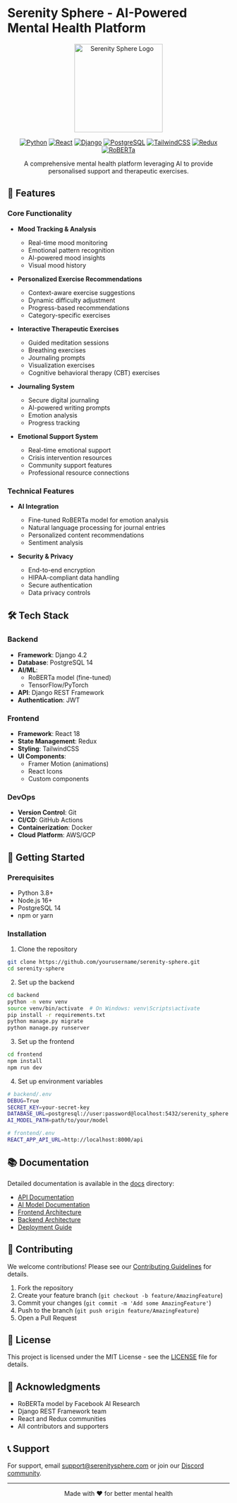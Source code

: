 # Serenity Sphere - AI-Powered Mental Health Platform

<div align="center">
  <img src="frontend/public/logo.png" alt="Serenity Sphere Logo" width="200"/>
  
  [![Python](https://img.shields.io/badge/python-3.8+-blue.svg)](https://www.python.org/downloads/)
  [![React](https://img.shields.io/badge/react-18.0.0-blue.svg)](https://reactjs.org/)
  [![Django](https://img.shields.io/badge/django-4.2.0-green.svg)](https://www.djangoproject.com/)
  [![PostgreSQL](https://img.shields.io/badge/postgresql-14.0-blue.svg)](https://www.postgresql.org/)
  [![TailwindCSS](https://img.shields.io/badge/tailwindcss-3.3.0-38B2AC.svg)](https://tailwindcss.com/)
  [![Redux](https://img.shields.io/badge/redux-4.2.0-764ABC.svg)](https://redux.js.org/)
  [![RoBERTa](https://img.shields.io/badge/roberta-base-1.2GB-red.svg)](https://huggingface.co/roberta-base)

  A comprehensive mental health platform leveraging AI to provide personalised support and therapeutic exercises.
</div>

## 🌟 Features

### Core Functionality
- **Mood Tracking & Analysis**
  - Real-time mood monitoring
  - Emotional pattern recognition
  - AI-powered mood insights
  - Visual mood history

- **Personalized Exercise Recommendations**
  - Context-aware exercise suggestions
  - Dynamic difficulty adjustment
  - Progress-based recommendations
  - Category-specific exercises

- **Interactive Therapeutic Exercises**
  - Guided meditation sessions
  - Breathing exercises
  - Journaling prompts
  - Visualization exercises
  - Cognitive behavioral therapy (CBT) exercises

- **Journaling System**
  - Secure digital journaling
  - AI-powered writing prompts
  - Emotion analysis
  - Progress tracking

- **Emotional Support System**
  - Real-time emotional support
  - Crisis intervention resources
  - Community support features
  - Professional resource connections

### Technical Features
- **AI Integration**
  - Fine-tuned RoBERTa model for emotion analysis
  - Natural language processing for journal entries
  - Personalized content recommendations
  - Sentiment analysis

- **Security & Privacy**
  - End-to-end encryption
  - HIPAA-compliant data handling
  - Secure authentication
  - Data privacy controls

## 🛠️ Tech Stack

### Backend
- **Framework**: Django 4.2
- **Database**: PostgreSQL 14
- **AI/ML**: 
  - RoBERTa model (fine-tuned)
  - TensorFlow/PyTorch
- **API**: Django REST Framework
- **Authentication**: JWT

### Frontend
- **Framework**: React 18
- **State Management**: Redux
- **Styling**: TailwindCSS
- **UI Components**: 
  - Framer Motion (animations)
  - React Icons
  - Custom components

### DevOps
- **Version Control**: Git
- **CI/CD**: GitHub Actions
- **Containerization**: Docker
- **Cloud Platform**: AWS/GCP

## 🚀 Getting Started

### Prerequisites
- Python 3.8+
- Node.js 16+
- PostgreSQL 14
- npm or yarn

### Installation

1. Clone the repository
```bash
git clone https://github.com/yourusername/serenity-sphere.git
cd serenity-sphere
```

2. Set up the backend
```bash
cd backend
python -m venv venv
source venv/bin/activate  # On Windows: venv\Scripts\activate
pip install -r requirements.txt
python manage.py migrate
python manage.py runserver
```

3. Set up the frontend
```bash
cd frontend
npm install
npm run dev
```

4. Set up environment variables
```bash
# backend/.env
DEBUG=True
SECRET_KEY=your-secret-key
DATABASE_URL=postgresql://user:password@localhost:5432/serenity_sphere
AI_MODEL_PATH=path/to/your/model

# frontend/.env
REACT_APP_API_URL=http://localhost:8000/api
```

## 📚 Documentation

Detailed documentation is available in the [docs](docs/) directory:
- [API Documentation](docs/api.md)
- [AI Model Documentation](docs/ai-model.md)
- [Frontend Architecture](docs/frontend.md)
- [Backend Architecture](docs/backend.md)
- [Deployment Guide](docs/deployment.md)

## 🤝 Contributing

We welcome contributions! Please see our [Contributing Guidelines](CONTRIBUTING.md) for details.

1. Fork the repository
2. Create your feature branch (`git checkout -b feature/AmazingFeature`)
3. Commit your changes (`git commit -m 'Add some AmazingFeature'`)
4. Push to the branch (`git push origin feature/AmazingFeature`)
5. Open a Pull Request

## 📄 License

This project is licensed under the MIT License - see the [LICENSE](LICENSE) file for details.

## 🙏 Acknowledgments

- RoBERTa model by Facebook AI Research
- Django REST Framework team
- React and Redux communities
- All contributors and supporters

## 📞 Support

For support, email support@serenitysphere.com or join our [Discord community](https://discord.gg/serenitysphere).

---

<div align="center">
  Made with ❤️ for better mental health
</div>
